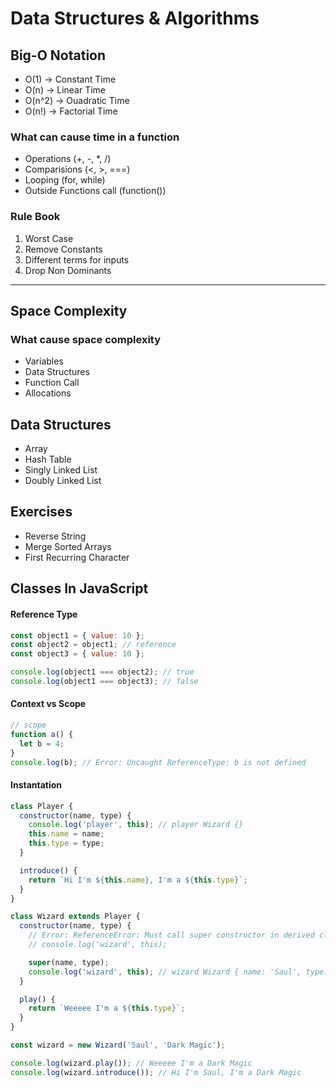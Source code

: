 # Data Structures & Algorithms

## Big-O Notation

- O(1) -> Constant Time
- O(n) -> Linear Time
- O(n^2) -> Ouadratic Time
- O(n!) -> Factorial Time

### What can cause time in a function

- Operations (+, -, \*, /)
- Comparisions (<, >, ===)
- Looping (for, while)
- Outside Functions call (function())

### Rule Book

1. Worst Case
2. Remove Constants
3. Different terms for inputs
4. Drop Non Dominants

---

## Space Complexity

### What cause space complexity

- Variables
- Data Structures
- Function Call
- Allocations

## Data Structures

- Array
- Hash Table
- Singly Linked List
- Doubly Linked List

## Exercises

- Reverse String
- Merge Sorted Arrays
- First Recurring Character

## Classes In JavaScript

#### Reference Type

```js
const object1 = { value: 10 };
const object2 = object1; // reference
const object3 = { value: 10 };

console.log(object1 === object2); // true
console.log(object1 === object3); // false
```

#### Context vs Scope

```js
// scope
function a() {
  let b = 4;
}
console.log(b); // Error: Uncaught ReferenceType: b is not defined
```

#### Instantation

```js
class Player {
  constructor(name, type) {
    console.log('player', this); // player Wizard {}
    this.name = name;
    this.type = type;
  }

  introduce() {
    return `Hi I'm ${this.name}, I'm a ${this.type}`;
  }
}

class Wizard extends Player {
  constructor(name, type) {
    // Error: ReferenceError: Must call super constructor in derived class before accessing 'this' or returning from derived constructor
    // console.log('wizard', this);

    super(name, type);
    console.log('wizard', this); // wizard Wizard { name: 'Saul', type: 'Dark Magic' }
  }

  play() {
    return `Weeeee I'm a ${this.type}`;
  }
}

const wizard = new Wizard('Saul', 'Dark Magic');

console.log(wizard.play()); // Weeeee I'm a Dark Magic
console.log(wizard.introduce()); // Hi I'm Saul, I'm a Dark Magic
```
